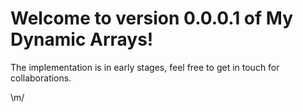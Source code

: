 # Welcome to version 0.0.0.1 of My Dynamic Arrays!

The implementation is in early stages, feel free to get in touch for collaborations.

\m/
